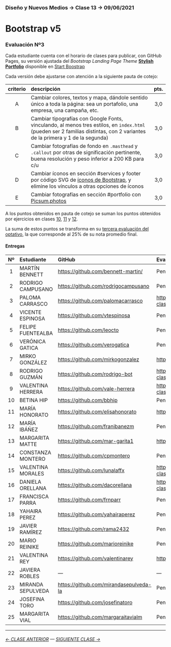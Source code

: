 ### Diseño y Nuevos Medios → Clase 13 → 09/06/2021

# Bootstrap v5

### Evaluación Nº3

Cada estudiante cuenta con el horario de clases para publicar, con GitHub Pages, su versión ajustada del *Bootstrap Landing Page Theme* [**Stylish Portfolio**](https://startbootstrap.com/theme/stylish-portfolio) disponible en [Start Boostrap](https://startbootstrap.com/themes/landing-pages)

Cada versión debe ajustarse con atención a la siguiente pauta de cotejo:

| criterio | descripción             | pts. |
|:----:|:----------------------------|:----:|
| A    | Cambiar colores, textos y mapa, dándole sentido único a toda la página: sea un portafolio, una empresa, una campaña, etc. |  3,0 |
| B    | Cambiar tipografías con Google Fonts, vinculando, al menos tres estilos, en `index.html` (pueden ser 2 familias distintas, con 2 variantes de la primera y 1 de la segunda) |  3,0 |
| C    | Cambiar fotografías de fondo en `.masthead` y `.callout` por otras de significación pertinente, buena resolución y peso inferior a 200 KB para c/u  | 3,0 |
| D    | Cambiar íconos en sección #services y footer por código SVG de [íconos de Bootstrap](https://icons.getbootstrap.com/), y elimine los vínculos a otras opciones de íconos |  3,0 |
| E    | Cambiar fotografías en sección #portfolio con [Picsum.photos](https://picsum.photos/)  |  3,0 |


A los puntos obtenidos en pauta de cotejo se suman los puntos obtenidos por ejercicios en clases [10](https://github.com/profesorfaco/dno037-2021/tree/main/clase-10), [11](https://github.com/profesorfaco/dno037-2021/tree/main/clase-11) y [12](https://github.com/profesorfaco/dno037-2021/tree/main/clase-12). 

La suma de estos puntos se transforma en su [tercera evaluación del optativo](https://docs.google.com/spreadsheets/d/1aiCq0iiREI0y2AMn8ypTE3by8aRAPETd6kvfFol73FY/edit?usp=sharing), la que corresponde al 25% de su nota promedio final.

#### Entregas

| Nº   | Estudiante      | GitHub    | Evaluación Nº3 |
|:----:|:----------------|:----------|:-------------------|
| 1    | MARTÍN BENNETT | https://github.com/bennett-martin/ | Pendiente |
| 2    | RODRIGO CAMPUSANO | https://github.com/rodrigocampusano | Pendiente |
| 3    | PALOMA CARRASCO | https://github.com/palomacarrasco | https://palomacarrasco.github.io/dno037-clase-13/ |
| 4    | VICENTE ESPINOSA | https://github.com/vtespinosa | Pendiente |
| 5    | FELIPE FUENTEALBA | https://github.com/leocto | Pendiente |
| 6    | VERÓNICA GATICA | https://github.com/verogatica | Pendiente |
| 7    | MIRKO GONZÁLEZ | https://github.com/mirkogonzalez | https://mirkogonzalez.github.io/Clase_13/ |
| 8    | RODRIGO GUZMÁN | https://github.com/rodrigo-bot | https://rodrigo-bot.github.io/dno037-clase13/ |
| 9    | VALENTINA HERRERA | https://github.com/vale-herrera | https://vale-herrera.github.io/dno037-clase-13/ |
| 10   | BETINA HIP | https://github.com/bbhip | Pendiente |
| 11   | MARÍA HONORATO | https://github.com/elisahonorato | https://elisahonorato.github.io/clase_13/ |
| 12   | MARÍA IBÁÑEZ | https://github.com/franibanezm | Pendiente |
| 13   | MARGARITA MATTE | https://github.com/mar-garita1 | https://mar-garita1.github.io/clase-13/ |
| 14   | CONSTANZA MONTERO | https://github.com/cpmontero | Pendiente |
| 15   | VALENTINA MORALES | https://github.com/lunalaffx | https://lunalaffx.github.io/DNO037-clase13/ |
| 16   | DANIELA ORELLANA | https://github.com/dacorellana | https://dacorellana.github.io/dno-medios-clase-13/ |
| 17   | FRANCISCA PARRA | https://github.com/frnparr | Pendiente |
| 18   | YAHAIRA PEREZ | https://github.com/yahairaperez | Pendiente |
| 19   | JAVIER RAMÍREZ | https://github.com/rama2432 | Pendiente |
| 20   | MARIO REINIKE | https://github.com/marioreinike | Pendiente |
| 21   | VALENTINA REY | https://github.com/valentinarey | https://valentinarey.github.io/E3_clase13/ |
| 22   | JAVIERA ROBLES | — | — |
| 23   | MIRANDA SEPULVEDA | https://github.com/mirandasepulveda-la | Pendiente |
| 24   | JOSEFINA TORO | https://github.com/josefinatoro | Pendiente |
| 25   | MARGARITA VIAL | https://github.com/margaraitavialm | Pendiente |

- - - - - - - 

###### [← CLASE ANTERIOR](https://github.com/profesorfaco/dno037-2021/tree/main/clase-12) — [SIGUIENTE CLASE →](https://github.com/profesorfaco/dno037-2021/tree/main/clase-14)
